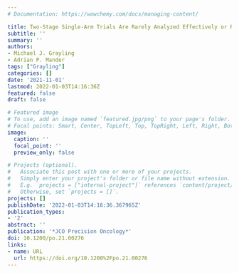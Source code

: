 ```yaml
---
# Documentation: https://wowchemy.com/docs/managing-content/

title: Two-Stage Single-Arm Trials Are Rarely Analyzed Effectively or Reported Adequately
subtitle: ''
summary: ''
authors:
- Michael J. Grayling
- Adrian P. Mander
tags: ["Grayling"]
categories: []
date: '2021-11-01'
lastmod: 2022-01-03T14:16:36Z
featured: false
draft: false

# Featured image
# To use, add an image named `featured.jpg/png` to your page's folder.
# Focal points: Smart, Center, TopLeft, Top, TopRight, Left, Right, BottomLeft, Bottom, BottomRight.
image:
  caption: ''
  focal_point: ''
  preview_only: false

# Projects (optional).
#   Associate this post with one or more of your projects.
#   Simply enter your project's folder or file name without extension.
#   E.g. `projects = ["internal-project"]` references `content/project/deep-learning/index.md`.
#   Otherwise, set `projects = []`.
projects: []
publishDate: '2022-01-03T14:16:36.367965Z'
publication_types:
- '2'
abstract: ''
publication: '*JCO Precision Oncology*'
doi: 10.1200/po.21.00276
links:
- name: URL
  url: https://doi.org/10.1200%2Fpo.21.00276
---
```

